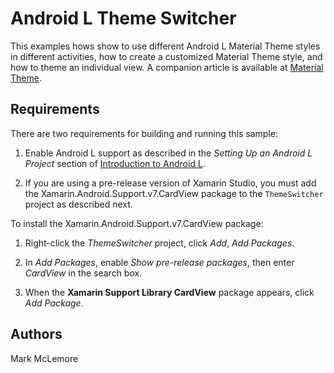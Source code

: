 Android L Theme Switcher
========================

This examples hows show to use different Android L Material Theme 
styles in different activities, how to create a customized
Material Theme style, and how to theme an individual view.
A companion article is available at
[Material Theme](http://developer.xamarin.com/guides/android/platform_features/android_l/material_theme).

Requirements
------------

There are two requirements for building and running this sample:

1.  Enable Android L support as described in the 
    *Setting Up an Android L Project* section of [Introduction to Android L](http://developer.xamarin.com/guides/android/platform_features/android_l/introduction_to_android_l).

2.  If you are using a pre-release version of Xamarin Studio, you must add 
    the Xamarin.Android.Support.v7.CardView package to the `ThemeSwitcher` 
    project as described next.

To install the Xamarin.Android.Support.v7.CardView package:

1.  Right-click the *ThemeSwitcher* project, click *Add*, *Add Packages*.

2.  In *Add Packages*, enable *Show pre-release packages*, then
    enter *CardView* in the search box. 

3.  When the **Xamarin Support Library CardView** package appears, 
    click *Add Package*.

Authors
-------
Mark McLemore

